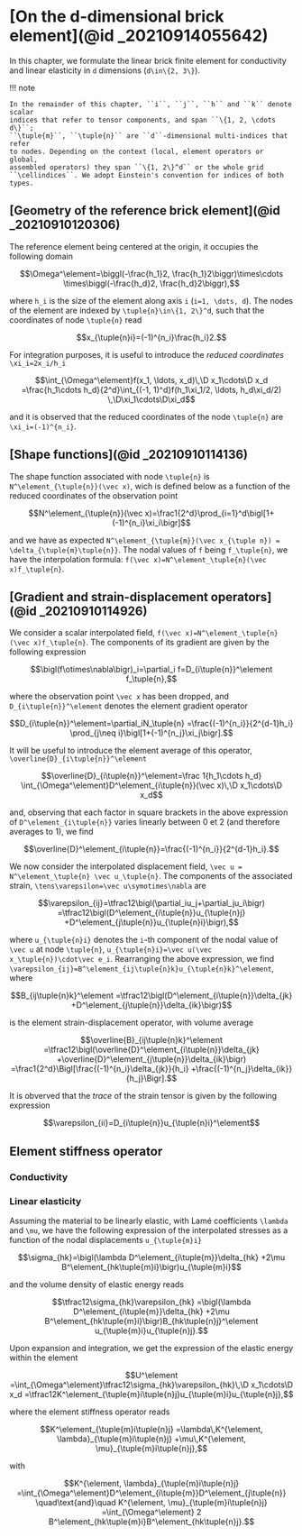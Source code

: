 # [On the d-dimensional brick element](@id _20210914055642)

In this chapter, we formulate the linear brick finite element for conductivity
and linear elasticity in ``d`` dimensions (``d\in\{2, 3\}``).

!!! note

    In the remainder of this chapter, ``i``, ``j``, ``h`` and ``k`` denote scalar
	indices that refer to tensor components, and span ``\{1, 2, \cdots d\}``;
	``\tuple{m}``, ``\tuple{n}`` are ``d``-dimensional multi-indices that refer
	to nodes. Depending on the context (local, element operators or global,
	assembled operators) they span ``\{1, 2\}^d`` or the whole grid
	``\cellindices``. We adopt Einstein's convention for indices of both types.

## [Geometry of the reference brick element](@id _20210910120306)

The reference element being centered at the origin, it occupies the following
domain

```math
\Omega^\element=\biggl(-\frac{h_1}2, \frac{h_1}2\biggr)\times\cdots
\times\biggl(-\frac{h_d}2, \frac{h_d}2\biggr),
```

where ``h_i`` is the size of the element along axis ``i`` (``i=1, \dots,
d``). The nodes of the element are indexed by ``\tuple{n}\in\{1, 2\}^d``, such
that the coordinates of node ``\tuple{n}`` read

```math
x_{\tuple{n}i}=(-1)^{n_i}\frac{h_i}2.
```

For integration purposes, it is useful to introduce the *reduced coordinates*
``\xi_i=2x_i/h_i``

```math
\int_{\Omega^\element}f(x_1, \ldots, x_d)\,\D x_1\cdots\D x_d
=\frac{h_1\cdots h_d}{2^d}\int_{(-1, 1)^d}f(h_1\xi_1/2, \ldots, h_d\xi_d/2)
\,\D\xi_1\cdots\D\xi_d
```

and it is observed that the reduced coordinates of the node ``\tuple{n}`` are
``\xi_i=(-1)^{n_i}``.

## [Shape functions](@id _20210910114136)

The shape function associated with node ``\tuple{n}`` is
``N^\element_{\tuple{n}}(\vec x)``, wich is defined below as a function of the
reduced coordinates of the observation point

```math
N^\element_{\tuple{n}}(\vec x)=\frac1{2^d}\prod_{i=1}^d\bigl[1+(-1)^{n_i}\xi_i\bigr]
```

and we have as expected ``N^\element_{\tuple{m}}(\vec x_{\tuple n}) =
\delta_{\tuple{m}\tuple{n}}``. The nodal values of ``f`` being ``f_\tuple{n}``,
we have the interpolation formula: ``f(\vec x)=N^\element_\tuple{n}(\vec
x)f_\tuple{n}``.

## [Gradient and strain-displacement operators](@id _20210910114926)

We consider a scalar interpolated field, ``f(\vec x)=N^\element_\tuple{n}(\vec
x)f_\tuple{n}``. The components of its gradient are given by the following
expression

```math
\bigl(f\otimes\nabla\bigr)_i=\partial_i f=D_{i\tuple{n}}^\element f_\tuple{n},
```

where the observation point ``\vec x`` has been dropped, and
``D_{i\tuple{n}}^\element`` denotes the element gradient operator

```math
D_{i\tuple{n}}^\element=\partial_iN_\tuple{n}
=\frac{(-1)^{n_i}}{2^{d-1}h_i}
\prod_{j\neq i}\bigl[1+(-1)^{n_j}\xi_j\bigr].
```

It will be useful to introduce the element average of this operator,
``\overline{D}_{i\tuple{n}}^\element``

```math
\overline{D}_{i\tuple{n}}^\element=\frac 1{h_1\cdots h_d}
\int_{\Omega^\element}D^\element_{i\tuple{n}}(\vec x)\,\D x_1\cdots\D x_d
```

and, observing that each factor in square brackets in the above expression of
``D^\element_{i\tuple{n}}`` varies linearly between 0 et 2 (and therefore
averages to 1), we find

```math
\overline{D}^\element_{i\tuple{n}}=\frac{(-1)^{n_i}}{2^{d-1}h_i}.
```

We now consider the interpolated displacement field, ``\vec u =
N^\element_\tuple{n} \vec u_\tuple{n}``. The components of the associated
strain, ``\tens\varepsilon=\vec u\symotimes\nabla`` are

```math
\varepsilon_{ij}=\tfrac12\bigl(\partial_iu_j+\partial_ju_i\bigr)
=\tfrac12\bigl(D^\element_{i\tuple{n}}u_{\tuple{n}j}
+D^\element_{j\tuple{n}}u_{\tuple{n}i}\bigr),
```

where ``u_{\tuple{n}i}`` denotes the ``i``-th component of the nodal value of
``\vec u`` at node ``\tuple{n}``, ``u_{\tuple{n}i}=\vec u(\vec
x_\tuple{n})\cdot\vec e_i``. Rearranging the above expression, we find
``\varepsilon_{ij}=B^\element_{ij\tuple{n}k}u_{\tuple{n}k}^\element``, where

```math
B_{ij\tuple{n}k}^\element
=\tfrac12\bigl(D^\element_{i\tuple{n}}\delta_{jk}
+D^\element_{j\tuple{n}}\delta_{ik}\bigr)
```

is the element strain-displacement operator, with volume average

```math
\overline{B}_{ij\tuple{n}k}^\element
=\tfrac12\bigl(\overline{D}^\element_{i\tuple{n}}\delta_{jk}
+\overline{D}^\element_{j\tuple{n}}\delta_{ik}\bigr)
=\frac1{2^d}\Bigl[\frac{(-1)^{n_i}\delta_{jk}}{h_i}
+\frac{(-1)^{n_j}\delta_{ik}}{h_j}\Bigr].
```

It is obverved that the *trace* of the strain tensor is given by the following
expression

```math
\varepsilon_{ii}=D_{i\tuple{n}}u_{\tuple{n}i}^\element
```

## Element stiffness operator

### Conductivity

### Linear elasticity

Assuming the material to be linearly elastic, with Lamé coefficients ``\lambda``
and ``\mu``, we have the following expression of the interpolated stresses as a
function of the nodal displacements ``u_{\tuple{m}i}``

```math
\sigma_{hk}=\bigl(\lambda D^\element_{i\tuple{m}}\delta_{hk}
+2\mu B^\element_{hk\tuple{m}i}\bigr)u_{\tuple{m}i}
```

and the volume density of elastic energy reads

```math
\tfrac12\sigma_{hk}\varepsilon_{hk}
=\bigl(\lambda D^\element_{i\tuple{m}}\delta_{hk}
+2\mu B^\element_{hk\tuple{m}i}\bigr)B_{hk\tuple{n}j}^\element
u_{\tuple{m}i}u_{\tuple{n}j}.
```

Upon expansion and integration, we get the expression of the elastic energy
within the element

```math
U^\element
=\int_{\Omega^\element}\tfrac12\sigma_{hk}\varepsilon_{hk}\,\D x_1\cdots\D x_d
=\tfrac12K^\element_{\tuple{m}i\tuple{n}j}u_{\tuple{m}i}u_{\tuple{n}j},
```

where the element stiffness operator reads

```math
K^\element_{\tuple{m}i\tuple{n}j}
=\lambda\,K^{\element, \lambda}_{\tuple{m}i\tuple{n}j}
+\mu\,K^{\element, \mu}_{\tuple{m}i\tuple{n}j},
```

with

```math
K^{\element, \lambda}_{\tuple{m}i\tuple{n}j}
=\int_{\Omega^\element}D^\element_{i\tuple{m}}D^\element_{j\tuple{n}}
\quad\text{and}\quad
K^{\element, \mu}_{\tuple{m}i\tuple{n}j}
=\int_{\Omega^\element} 2 B^\element_{hk\tuple{m}i}B^\element_{hk\tuple{n}j}.
```
